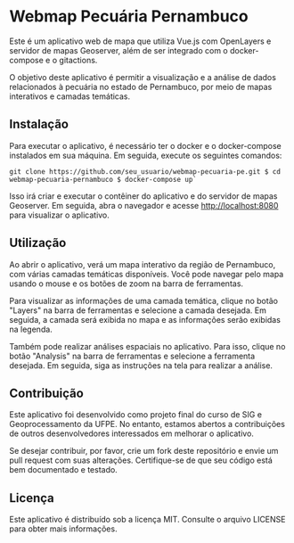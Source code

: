 Webmap Pecuária Pernambuco
==========================

Este é um aplicativo web de mapa que utiliza Vue.js com OpenLayers e servidor de mapas Geoserver, além de ser integrado com o docker-compose e o gitactions.

O objetivo deste aplicativo é permitir a visualização e a análise de dados relacionados à pecuária no estado de Pernambuco, por meio de mapas interativos e camadas temáticas.

Instalação
----------

Para executar o aplicativo, é necessário ter o docker e o docker-compose instalados em sua máquina. Em seguida, execute os seguintes comandos:

```console
git clone https://github.com/seu_usuario/webmap-pecuaria-pe.git $ cd webmap-pecuaria-pernambuco $ docker-compose up`
```

Isso irá criar e executar o contêiner do aplicativo e do servidor de mapas Geoserver. Em seguida, abra o navegador e acesse [http://localhost:8080](http://localhost:8080) para visualizar o aplicativo.

Utilização
----------

Ao abrir o aplicativo, verá um mapa interativo da região de Pernambuco, com várias camadas temáticas disponíveis. Você pode navegar pelo mapa usando o mouse e os botões de zoom na barra de ferramentas.

Para visualizar as informações de uma camada temática, clique no botão "Layers" na barra de ferramentas e selecione a camada desejada. Em seguida, a camada será exibida no mapa e as informações serão exibidas na legenda.

Também pode realizar análises espaciais no aplicativo. Para isso, clique no botão "Analysis" na barra de ferramentas e selecione a ferramenta desejada. Em seguida, siga as instruções na tela para realizar a análise.

Contribuição
------------

Este aplicativo foi desenvolvido como projeto final do curso de SIG e Geoprocessamento da UFPE. No entanto, estamos abertos a contribuições de outros desenvolvedores interessados em melhorar o aplicativo.

Se desejar contribuir, por favor, crie um fork deste repositório e envie um pull request com suas alterações. Certifique-se de que seu código está bem documentado e testado.

Licença
-------

Este aplicativo é distribuído sob a licença MIT. Consulte o arquivo LICENSE para obter mais informações.

